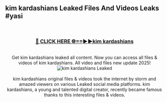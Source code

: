 ## kim kardashians Leaked Files And Videos Leaks #yasi
<br>
<div align="center">
<h3><a href="https://watchclip.my.id/kim kardashians" rel="nofollow">🔴 CLICK HERE 🌐==►►kim kardashians</a></h3>
<br>
Get kim kardashians leaked all content. Now you can access all files & videos of kim kardashians. All video and files new update 2025!
<br>
<a href="https://watchclip.my.id/kim kardashians" rel="nofollow" data-target="animated-image.originalLink"><img src="https://i.ibb.co.com/WyWwxjT/player-gif2.gif" alt="kim kardashians Leaked" style="max-width: 100%; display: inline-block;" data-target="animated-image.originalImage"></a>
<br><br>
kim kardashians original files & videos took the internet by storm and amazed viewers on various Leaked social media platforms. kim kardashians, a young and talented digital creator, recently became famous thanks to this interesting files & videos.
</div>
<br>